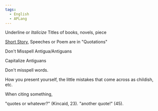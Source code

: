 ```yaml
---
tags:
  - English
  - APLang
---
```


Underline or *Italicize* Titles of books, novels, piece

[Short Story](80_Learning_Education/81_High_School/81.00_Sophomore_Year/81.03_US_Literature/Unit%202/Short%20Story.md), Speeches or Poem are in "Quotations"


Don't Misspell Antigua/Antiguans

Capitalize Antiguans


Don't misspell words.

How you present yourself, the little mistakes that come across as childish, etc.

When citing something, 

"quotes or whatever?" (Kincaid, 23).
"another quote!" (45).

